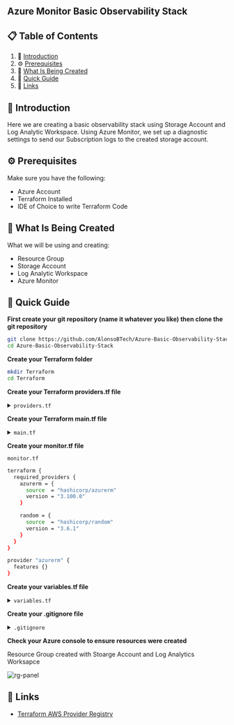 ## Azure Monitor Basic Observability Stack

## 📋 <a name="table">Table of Contents</a>

1. 🤖 [Introduction](#introduction)
2. ⚙️ [Prerequisites](#prerequisites)
3. 🔋 [What Is Being Created](#what-is-being-created)
4. 🤸 [Quick Guide](#quick-guide)
5. 🔗 [Links](#links)

## <a name="introduction">🤖 Introduction</a>

Here we are creating a basic observability stack using Storage Account and Log Analytic Workspace. 
Using Azure Monitor, we set up a diagnostic settings to send our Subscription logs to the created
storage account.

## <a name="prerequisites">⚙️ Prerequisites</a>

Make sure you have the following:

- Azure Account
- Terraform Installed
- IDE of Choice to write Terraform Code

## <a name="what-is-being-created">🔋 What Is Being Created</a>

What we will be using and creating:

- Resource Group
- Storage Account
- Log Analytic Workspace
- Azure Monitor

## <a name="quick-guide">🤸 Quick Guide</a>

**First create your git repository (name it whatever you like) then clone the git repository**

```bash
git clone https://github.com/AlonsoBTech/Azure-Basic-Observability-Stack.git
cd Azure-Basic-Observability-Stack
```

**Create your Terraform folder**
```bash
mkdir Terraform
cd Terraform
```

**Create your Terraform providers.tf file**

</details>

<details>
<summary><code>providers.tf</code></summary>

```bash
terraform {
  required_providers {
    azurerm = {
      source  = "hashicorp/azurerm"
      version = "3.100.0"
    }

    random = {
      source  = "hashicorp/random"
      version = "3.6.1"
    }
  }
}

provider "azurerm" {
  features {}
}
```
</details>

**Create your Terraform main.tf file**

</details>

<details>
<summary><code>main.tf</code></summary>

```bash
resource "random_string" "main" {
  length  = 6
  special = false
  upper   = false
}

resource "azurerm_resource_group" "rg_dev_monitor" {
  name     = "rg-dev-monitor-${random_string.main.id}"
  location = var.rg_location

  tags = {
    environment = "Dev"
  }
}

resource "azurerm_storage_account" "st_dev_monitor" {
  name                     = "st${random_string.main.id}"
  resource_group_name      = azurerm_resource_group.rg_dev_monitor.name
  location                 = azurerm_resource_group.rg_dev_monitor.location
  account_tier             = "Standard"
  account_replication_type = "GRS"

  tags = {
    environment = "Dev"
  }
}

resource "azurerm_log_analytics_workspace" "log_dev_monitor" {
  name                = "log-dev-monitor-${random_string.main.id}"
  location            = azurerm_resource_group.rg_dev_monitor.location
  resource_group_name = azurerm_resource_group.rg_dev_monitor.name
  sku                 = "PerGB2018"
  retention_in_days   = 30

  tags = {
    environment = "Dev"
  }
}
```

</details>

**Create your monitor.tf file**

</details>

</details>
<summary><code>monitor.tf</code></summary>

```bash
terraform {
  required_providers {
    azurerm = {
      source  = "hashicorp/azurerm"
      version = "3.100.0"
    }

    random = {
      source  = "hashicorp/random"
      version = "3.6.1"
    }
  }
}

provider "azurerm" {
  features {}
}
```

</details>

**Create your variables.tf file**

</details>

<details>
<summary><code>variables.tf</code></summary>

```bash
variable "rg_location" {
  type    = string
  default = "canadacentral"
}
```

</details>

**Create your .gitignore file**

</details>

<details>
<summary><code>.gitignore</code></summary>

```bash
.terraform
.terraform.*
*.tfstate
*.tfstate.*
```

</details>

**Check your Azure console to ensure resources were created**

Resource Group created with Stoarge Account and Log Analytics Worksapce

![rg-panel](https://github.com/AlonsoBTech/Azure-Monitor-Basic-Observability-Stack/assets/160416175/e17195bc-4102-41c7-9496-e251bedde7e2)

## <a name="links">🔗 Links</a>

- [Terraform AWS Provider Registry](https://registry.terraform.io/providers/hashicorp/azure/latest/docs)
